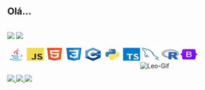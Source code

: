 ## Olá...

<br>

<div>
<img height="180em" src="https://github-readme-stats.vercel.app/api?username=LeoMiriZ&show_icons=true&theme=github_dark&incluede_all_commits=true&count_private=true"/>
<img height="180em" src="https://github-readme-stats.vercel.app/api/top-langs/?username=LeoMiriZ&layout=compact&langs_count=16&theme=github_dark"/>
</div>

<div style="display: inline_block"><br>
  <img align="center” alt="Leo-Java” height="30" width="40" src="https://raw.githubusercontent.com/devicons/devicon/master/icons/java/java-original.svg">
  <img align="center” alt="Leo-JS” height="30" width="40" src="https://raw.githubusercontent.com/devicons/devicon/master/icons/javascript/javascript-original.svg">
  <img align="center” alt="Leo-HTML” height="30" width="40" src="https://raw.githubusercontent.com/devicons/devicon/master/icons/html5/html5-original.svg">
  <img align="center” alt="Leo-CSS” height="30" width="40" src="https://raw.githubusercontent.com/devicons/devicon/master/icons/css3/css3-original.svg">
  <img align="center” alt="Leo-C++” height="30" width="40" src="https://raw.githubusercontent.com/devicons/devicon/master/icons/cplusplus/cplusplus-original.svg">
  <img align="center” alt="Leo-Python” height="30" width="40" src="https://raw.githubusercontent.com/devicons/devicon/master/icons/python/python-original.svg">
  <img align="center” alt="Leo-TS” height="30" width="40" src="https://raw.githubusercontent.com/devicons/devicon/master/icons/typescript/typescript-original.svg">
  <img align="center” alt="Leo-SQL” height="30" width="40" src="https://raw.githubusercontent.com/devicons/devicon/master/icons/mysql/mysql-original.svg">
  <img align="center” alt="Leo-R” height="30" width="40" src="https://raw.githubusercontent.com/devicons/devicon/master/icons/r/r-original.svg">
  <img align="center” alt="Leo-B” height="30" width="40" src="https://raw.githubusercontent.com/devicons/devicon/master/icons/bootstrap/bootstrap-original.svg">
  <img align="right" alt="Leo-Gif" height="150" width="200" src="https://media.tenor.com/GfSX-u7VGM4AAAAC/coding.gif">
</div>

##

<div>
<a href="https://instagram.com/leomiri_22" target="_blank"><img src="https://img.shields.io/badge/Instagram-E4405F?style=for-the-badge&logo=instagram&logoColor=white" target="_blank"> </a>
<a href="mailto:le.mbaptista@gmail.com" target="_blank"><img src="https://img.shields.io/badge/Gmail-D14836?style=for-the-badge&logo=gmail&logoColor=white" target="_blank"> </a>
<a href="https://www.linkedin.com/in/leomiri" target="_blank"><img src="https://img.shields.io/badge/LinkedIn-0077B5?style=for-the-badge&logo=linkedin&logoColor=white" target="_blank"> </a> 
</div>


 


